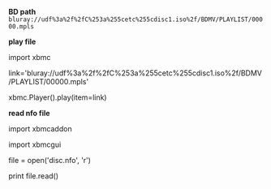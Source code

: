 **BD path**
`bluray://udf%3a%2f%2fC%253a%255cetc%255cdisc1.iso%2f/BDMV/PLAYLIST/00000.mpls`

**play file**

import xbmc

link='bluray://udf%3a%2f%2fC%253a%255cetc%255cdisc1.iso%2f/BDMV/PLAYLIST/00000.mpls'

xbmc.Player().play(item=link)

**read nfo file**

import xbmcaddon

import xbmcgui

file = open('disc.nfo', 'r')

print file.read()
